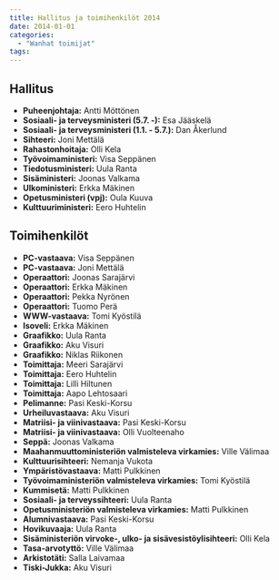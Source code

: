 ```yaml
---
title: Hallitus ja toimihenkilöt 2014
date: 2014-01-01
categories:
  - "Wanhat toimijat"
tags:
---
```



## Hallitus
- **Puheenjohtaja:** Antti Möttönen
- **Sosiaali- ja terveysministeri (5.7. -):** Esa Jääskelä
- **Sosiaali- ja terveysministeri (1.1. - 5.7.):** Dan Åkerlund
- **Sihteeri:** Joni Mettälä
- **Rahastonhoitaja:** Olli Kela
- **Työvoimaministeri:**	Visa Seppänen
- **Tiedotusministeri:** Uula Ranta
- **Sisäministeri:** Joonas Valkama
- **Ulkoministeri:**	Erkka Mäkinen
- **Opetusministeri (vpj):**	Oula Kuuva
- **Kulttuuriministeri:** Eero Huhtelin


## Toimihenkilöt
- **PC-vastaava:** Visa Seppänen
- **PC-vastaava:** Joni Mettälä
- **Operaattori:** Joonas Sarajärvi
- **Operaattori:** Erkka Mäkinen
- **Operaattori:** Pekka Nyrönen
- **Operaattori:** Tuomo Perä
- **WWW-vastaava:** Tomi Kyöstilä
- **Isoveli:** Erkka Mäkinen
- **Graafikko:** Uula Ranta
- **Graafikko:** Aku Visuri
- **Graafikko:** Niklas Riikonen
- **Toimittaja:** Meeri Sarajärvi
- **Toimittaja:** Eero Huhtelin
- **Toimittaja:** Lilli Hiltunen
- **Toimittaja:** Aapo Lehtosaari
- **Pelimanne:** Pasi Keski-Korsu
- **Urheiluvastaava:** Aku Visuri
- **Matriisi- ja viinivastaava:** Pasi Keski-Korsu
- **Matriisi- ja viinivastaava:** Olli Vuolteenaho
- **Seppä:** Joonas Valkama
- **Maahanmuuttoministeriön valmisteleva virkamies:** Ville Välimaa
- **Kulttuurisihteeri:** Nemanja Vukota
- **Ympäristövastaava:** Matti Pulkkinen
- **Työvoimaministeriön valmisteleva virkamies:** Tomi Kyöstilä
- **Kummisetä:** Matti Pulkkinen
- **Sosiaali- ja terveyssihteeri:** Uula Ranta
- **Opetusministeriön valmisteleva virkamies:** Matti Pulkkinen
- **Alumnivastaava:** Pasi Keski-Korsu
- **Hovikuvaaja:** Uula Ranta
- **Sisäministeriön virvoke-, ulko- ja sisävesistöylisihteeri:** Olli Kela
- **Tasa-arvotyttö:** Ville Välimaa
- **Arkistotäti:** Salla Laivamaa
- **Tiski-Jukka:** Aku Visuri